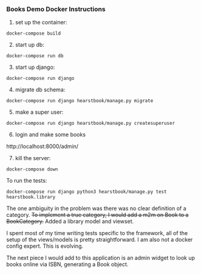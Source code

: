 ### Books Demo Docker Instructions ###

1. set up the container:

`docker-compose build`

2. start up db:

`docker-compose run db`

3. start up django:

`docker-compose run django`

4. migrate db schema:

`docker-compose run django hearstbook/manage.py migrate`

5. make a super user:

`docker-compose run django hearstbook/manage.py createsuperuser`

6. login and make some books

http://localhost:8000/admin/

7. kill the server:

`docker-compose down`

To run the tests:

`docker-compose run django python3 hearstbook/manage.py test hearstbook.library`

The one ambiguity in the problem was there was no clear definition of a category. 
~~To implement a true category, I would add a m2m on Book to a BookCategory.~~ 
Added a library model and viewset.

I spent most of my time writing tests specific to the framework, all of the setup of the views/models is pretty straightforward. I am also not a docker config expert. This is evolving.

The next piece I would add to this application is an admin widget to look up books online via ISBN, generating a Book object.
